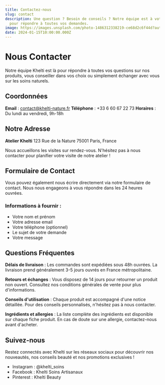 ```yaml
---
title: Contactez-nous
slug: contact
description: Une question ? Besoin de conseils ? Notre équipe est à votre écoute
  pour répondre à toutes vos demandes.
image: https://images.unsplash.com/photo-1486312338219-ce68d2c6f44d?auto=format&fit=crop&w=1200&q=80
date: 2024-01-15T10:00:00.000Z
---
```

# Nous Contacter

Notre équipe Khelti est là pour répondre à toutes vos questions sur nos produits, vous conseiller dans vos choix ou simplement échanger avec vous sur les soins naturels.

## Coordonnées

**Email** : contact@khelti-nature.fr
**Téléphone** : +33 6 60 67 22 73
**Horaires** : Du lundi au vendredi, 9h-18h

## Notre Adresse

**Atelier Khelti**
123 Rue de la Nature
75001 Paris, France

Nous accueillons les visites sur rendez-vous. N'hésitez pas à nous contacter pour planifier votre visite de notre atelier !

## Formulaire de Contact

Vous pouvez également nous écrire directement via notre formulaire de contact. Nous nous engageons à vous répondre dans les 24 heures ouvrées.

### Informations à fournir :

* Votre nom et prénom
* Votre adresse email
* Votre téléphone (optionnel)
* Le sujet de votre demande
* Votre message

## Questions Fréquentes

**Délais de livraison** : Les commandes sont expédiées sous 48h ouvrées. La livraison prend généralement 3-5 jours ouvrés en France métropolitaine.

**Retours et échanges** : Vous disposez de 14 jours pour retourner un produit non ouvert. Consultez nos conditions générales de vente pour plus d'informations.

**Conseils d'utilisation** : Chaque produit est accompagné d'une notice détaillée. Pour des conseils personnalisés, n'hésitez pas à nous contacter.

**Ingrédients et allergies** : La liste complète des ingrédients est disponible sur chaque fiche produit. En cas de doute sur une allergie, contactez-nous avant d'acheter.

## Suivez-nous

Restez connectés avec Khelti sur les réseaux sociaux pour découvrir nos nouveautés, nos conseils beauté et nos promotions exclusives !

* Instagram : @khelti_soins
* Facebook : Khelti Soins Artisanaux
* Pinterest : Khelti Beauty
